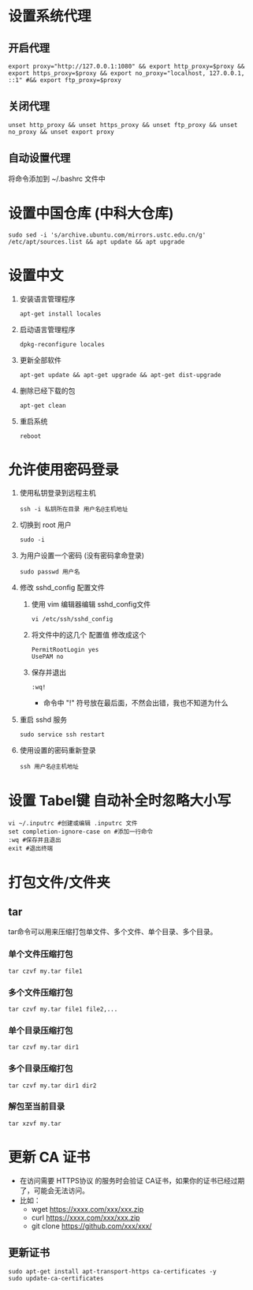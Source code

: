 # 设置系统代理

## 开启代理

```console
export proxy="http://127.0.0.1:1080" && export http_proxy=$proxy && export https_proxy=$proxy && export no_proxy="localhost, 127.0.0.1, ::1" #&& export ftp_proxy=$proxy
```

## 关闭代理

```console
unset http_proxy && unset https_proxy && unset ftp_proxy && unset no_proxy && unset export proxy
```

## 自动设置代理
将命令添加到 ~/.bashrc 文件中

# 设置中国仓库 (中科大仓库)

```console
sudo sed -i 's/archive.ubuntu.com/mirrors.ustc.edu.cn/g' /etc/apt/sources.list && apt update && apt upgrade
```

# 设置中文

1. 安装语言管理程序

    ```console
    apt-get install locales
    ```

2. 启动语言管理程序

    ```console
    dpkg-reconfigure locales
    ```

3. 更新全部软件

    ```console
    apt-get update && apt-get upgrade && apt-get dist-upgrade
    ```

4. 删除已经下载的包

    ```console
    apt-get clean
    ```

5. 重启系统

    ```console
    reboot
    ```

# 允许使用密码登录

1. 使用私钥登录到远程主机
    
    ```console
    ssh -i 私钥所在目录 用户名@主机地址
    ```

2. 切换到 root 用户
    
    ```console
    sudo -i
    ```
3. 为用户设置一个密码 (没有密码拿命登录)
    
    ```console
    sudo passwd 用户名
    ```

4. 修改 sshd_config 配置文件
    1. 使用 vim 编辑器编辑 sshd_config文件

        ```console
        vi /etc/ssh/sshd_config
        ```

    2. 将文件中的这几个 配置值 修改成这个

        ```config
        PermitRootLogin yes
        UsePAM no
        ```

    3. 保存并退出

        ```console
        :wq!
        ```

        - 命令中 "!" 符号放在最后面，不然会出错，我也不知道为什么

5. 重启 sshd 服务

    ```console
    sudo service ssh restart
    ```

6. 使用设置的密码重新登录

    ```console
    ssh 用户名@主机地址
    ```

# 设置 Tabel键 自动补全时忽略大小写

```console
vi ~/.inputrc #创建或编辑 .inputrc 文件
set completion-ignore-case on #添加一行命令
:wq #保存并且退出
exit #退出终端
```

# 打包文件/文件夹
## tar

tar命令可以用来压缩打包单文件、多个文件、单个目录、多个目录。

### 单个文件压缩打包 

```console
tar czvf my.tar file1
```

### 多个文件压缩打包

```console
tar czvf my.tar file1 file2,...
```

### 单个目录压缩打包

```console
tar czvf my.tar dir1
```

### 多个目录压缩打包

```console
tar czvf my.tar dir1 dir2
```

### 解包至当前目录

```console
tar xzvf my.tar
```

# 更新 CA 证书

- 在访问需要 HTTPS协议 的服务时会验证 CA证书，如果你的证书已经过期了，可能会无法访问。
- 比如：
  - wget https://xxxx.com/xxx/xxx.zip
  - curl https://xxxx.com/xxx/xxx.zip
  - git clone https://github.com/xxx/xxx/

## 更新证书

```console
sudo apt-get install apt-transport-https ca-certificates -y
sudo update-ca-certificates
```
